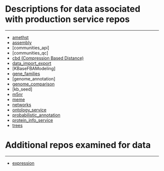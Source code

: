 # Descriptions for data associated with production service repos
***
* [amethst](amethst.md)
* [assembly](Assembly.md)
* [communities_api]
* [communities_qc]
* [cbd (Compression Based Distance)](cbd.md)
* [data_import_export](data_import_export.md)
* [KBaseFBAModeling]
* [gene_families](GeneFamilies.md)
* [genome_annotation]
* [genome_comparison](genome_comparison.md)
* [kb_seed]
* [m5nr](m5nr.md)
* [meme](MEME.md)
* [networks](Networks.md)
* [ontology_service](ontology_service.md)
* [probabilistic_annotation](probabilistic_annotation.md)
* [protein_info_service](ProteinInfo.md)
* [trees](Trees.md)

# Additional repos examined for data
***
* [expression](Expression.md)

